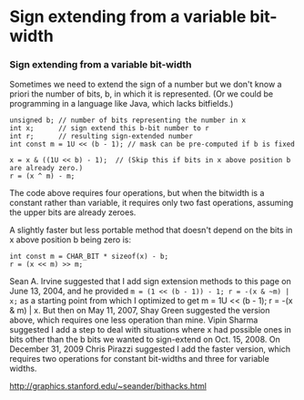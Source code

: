 # Sign extending from a variable bit-width

### Sign extending from a variable bit-width

Sometimes we need to extend the sign of a number but we don't know a priori the number of bits, b, in which it is represented.  (Or we could be programming in a language like Java, which lacks bitfields.)  

```
unsigned b; // number of bits representing the number in x
int x;      // sign extend this b-bit number to r
int r;      // resulting sign-extended number
int const m = 1U << (b - 1); // mask can be pre-computed if b is fixed

x = x & ((1U << b) - 1);  // (Skip this if bits in x above position b are already zero.)
r = (x ^ m) - m;
```

The code above requires four operations, but when the bitwidth is a  constant rather than variable, it requires only two fast operations, assuming the upper bits are already zeroes.

A slightly faster but less portable method that doesn't depend on  the bits in x above position b being zero is:

```
int const m = CHAR_BIT * sizeof(x) - b;
r = (x << m) >> m;
```



Sean A. Irvine suggested that I add sign extension methods to this page on June 13, 2004, and he provided `m = (1 << (b - 1)) - 1; r = -(x & ~m) | x;` as a starting point from which I optimized to get  m = 1U << (b - 1); r = -(x & m) | x.   But then on May 11, 2007, Shay Green suggested the version above,  which requires one less operation than mine.  Vipin Sharma suggested I add a step to deal with situations where x had possible ones in bits  other than the b bits we wanted to sign-extend on Oct. 15, 2008. On December 31, 2009 Chris Pirazzi suggested I add the faster version,  which requires two operations for constant bit-widths and three  for variable widths.

http://graphics.stanford.edu/~seander/bithacks.html
